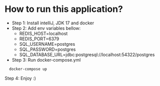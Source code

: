 # How to run this application?

- Step 1: Install intelliJ, JDK 17 and docker
- Step 2: Add env variables bellow:
  - REDIS_HOST=localhost
  - REDIS_PORT=6379
  - SQL_USERNAME=postgres
  - SQL_PASSWORD=postgres
  - SQL_DATABASE_URL=jdbc:postgresql://localhost:54322/postgres
- Step 3: Run docker-compose.yml
```
  docker-compose up
```
Step 4: Enjoy :)
